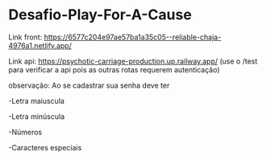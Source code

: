 # Desafio-Play-For-A-Cause

Link front: https://6577c204e97ae57ba1a35c05--reliable-chaja-4976a1.netlify.app/

Link api: https://psychotic-carriage-production.up.railway.app/  (use o /test para verificar a api pois as outras rotas requerem autenticação)

observação:
Ao se cadastrar sua senha deve ter

-Letra maiuscula

-Letra minúscula 

-Números 

-Caracteres especiais 

